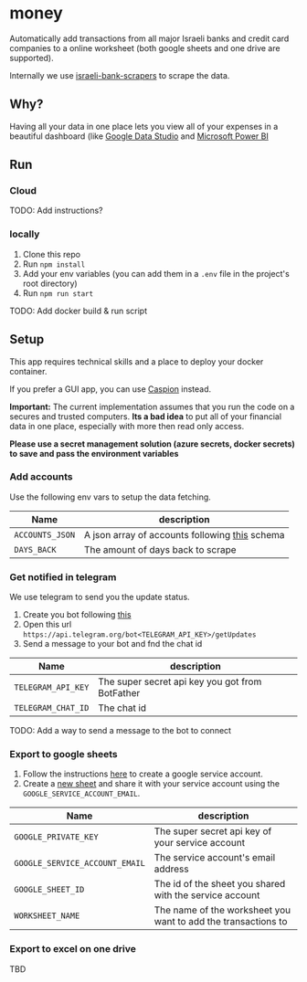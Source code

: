 # money

Automatically add transactions from all major Israeli banks and credit card companies to a online worksheet (both google sheets and one drive are supported).

Internally we use [israeli-bank-scrapers](https://github.com/eshaham/israeli-bank-scrapers) to scrape the data.

## Why?

Having all your data in one place lets you view all of your expenses in a beautiful dashboard (like [Google Data Studio](https://datastudio.google.com) and [Microsoft Power BI](https://powerbi.microsoft.com/)

## Run

### Cloud

TODO: Add instructions?

### locally

1. Clone this repo
2. Run `npm install`
3. Add your env variables (you can add them in a `.env` file in the project's root directory)
4. Run `npm run start`

TODO: Add docker build & run script

## Setup

This app requires technical skills and a place to deploy your docker container.

If you prefer a GUI app, you can use [Caspion](https://github.com/brafdlog/caspion) instead.

**Important:**
The current implementation assumes that you run the code on a secures and trusted computers.
**Its a bad idea** to put all of your financial data in one place, especially with more then read only access.

**Please use a secret management solution (azure secrets, docker secrets) to save and pass the environment variables**

### Add accounts

Use the following env vars to setup the data fetching.

| Name            | description                                                                                                                         |
| --------------- | ----------------------------------------------------------------------------------------------------------------------------------- |
| `ACCOUNTS_JSON` | A json array of accounts following [this](https://github.com/eshaham/israeli-bank-scrapers#specific-definitions-per-scraper) schema |
| `DAYS_BACK`     | The amount of days back to scrape                                                                                                   |

### Get notified in telegram

We use telegram to send you the update status.

1. Create you bot following [this](https://core.telegram.org/bots#creating-a-new-bot)
2. Open this url `https://api.telegram.org/bot<TELEGRAM_API_KEY>/getUpdates`
3. Send a message to your bot and fnd the chat id

| Name               | description                                     |
| ------------------ | ----------------------------------------------- |
| `TELEGRAM_API_KEY` | The super secret api key you got from BotFather |
| `TELEGRAM_CHAT_ID` | The chat id                                     |

TODO: Add a way to send a message to the bot to connect

### Export to google sheets

1. Follow the instructions [here](https://theoephraim.github.io/node-google-spreadsheet/#/getting-started/authentication?id=service-account) to create a google service account.
2. Create a [new sheet](https://sheets.new/) and share it with your service account using the `GOOGLE_SERVICE_ACCOUNT_EMAIL`.

| Name                           | description                                                   |
| ------------------------------ | ------------------------------------------------------------- |
| `GOOGLE_PRIVATE_KEY`           | The super secret api key of your service account              |
| `GOOGLE_SERVICE_ACCOUNT_EMAIL` | The service account's email address                           |
| `GOOGLE_SHEET_ID`              | The id of the sheet you shared with the service account       |
| `WORKSHEET_NAME`               | The name of the worksheet you want to add the transactions to |

### Export to excel on one drive

TBD
